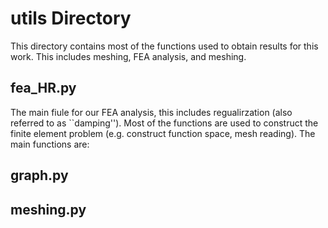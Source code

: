 # utils Directory

This directory contains most of the functions used to obtain results for this work. This includes meshing, FEA analysis, and meshing.

## fea_HR.py
The main fiule for our FEA analysis, this includes regualirzation (also referred to as ``damping''). Most of the functions are used to construct the finite element problem (e.g. construct function space, mesh reading). The main functions are:




## graph.py

## meshing.py
